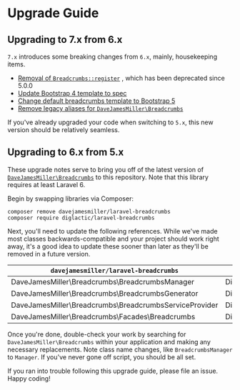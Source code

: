 # Upgrade Guide

## Upgrading to 7.x from 6.x

`7.x` introduces some breaking changes from `6.x`, mainly, housekeeping items.

- [Removal of `Breadcrumbs::register`](https://github.com/diglactic/laravel-breadcrumbs/commit/68cd2209ffdde5eb9f447a399287dc2196429a1f)
  , which has been deprecated since 5.0.0
- [Update Bootstrap 4 template to spec](https://github.com/diglactic/laravel-breadcrumbs/commit/4a9edc6bb3a2e1ce9fc443e170666d3724a78c4c)
- [Change default breadcrumbs template to Bootstrap 5](https://github.com/diglactic/laravel-breadcrumbs/commit/0e22a48369969980c486645a9a187d8d3838961d#diff-2dd665476127636ab1abf77af6e994805fbe299b088c22dfee9db992896c7723L28)
- [Remove legacy aliases for `DaveJamesMiller\Breadcrumbs`](https://github.com/diglactic/laravel-breadcrumbs/commit/410a67c33a2f438d42627e048d5cdf0551587cfb)

If you've already upgraded your code when switching to `5.x`, this new version should be relatively seamless.

## Upgrading to 6.x from 5.x

These upgrade notes serve to bring you off of the latest version
of [`DaveJamesMiller\Breadcrumbs`](https://github.com/davejamesmiller/laravel-breadcrumbs)
to this repository. Note that this library requires at least Laravel 6.

Begin by swapping libraries via Composer:

```shell script
composer remove davejamesmiller/laravel-breadcrumbs
composer require diglactic/laravel-breadcrumbs
```

Next, you'll need to update the following references. While we've made most classes backwards-compatible and your
project should work right away, it's a good idea to update these sooner than later as they'll be removed in a future
version.

| `davejamesmiller/laravel-breadcrumbs`                     | `diglactic/laravel-breadcrumbs`       |
| --------------------------------------------------------- | ------------------------------------- |
| DaveJamesMiller\Breadcrumbs\BreadcrumbsManager            | Diglactic\Breadcrumbs\Manager         |
| DaveJamesMiller\Breadcrumbs\BreadcrumbsGenerator          | Diglactic\Breadcrumbs\Generator       |
| DaveJamesMiller\Breadcrumbs\BreadcrumbsServiceProvider    | Diglactic\Breadcrumbs\ServiceProvider |
| DaveJamesMiller\Breadcrumbs\Facades\Breadcrumbs           | Diglactic\Breadcrumbs\Breadcrumbs     |

Once you're done, double-check your work by searching for `DaveJamesMiller\Breadcrumbs` within your application and
making any necessary replacements. Note class name changes, like `BreadcrumbsManager` to `Manager`. If you've never gone
off script, you should be all set.

If you ran into trouble following this upgrade guide, please file an issue. Happy coding!
